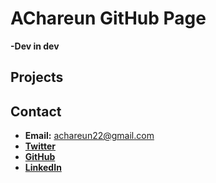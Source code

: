 # AChareun GitHub Page

**-Dev in dev**

## Projects

## Contact

- **Email:** achareun22@gmail.com
- **[Twitter](https://twitter.com/AChareun)**
- **[GitHub](https://github.com/achareun)**
- **[LinkedIn](https://www.linkedin.com/in/achareun/)**
